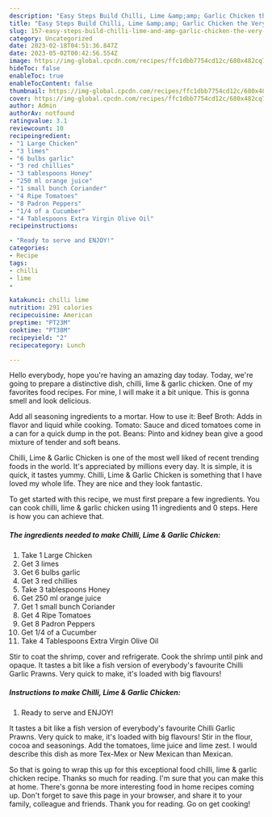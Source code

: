```yaml
---
description: "Easy Steps Build Chilli, Lime &amp;amp; Garlic Chicken the Very Delicious"
title: "Easy Steps Build Chilli, Lime &amp;amp; Garlic Chicken the Very Delicious"
slug: 157-easy-steps-build-chilli-lime-and-amp-garlic-chicken-the-very-delicious
category: Uncategorized
date: 2023-02-18T04:51:36.847Z
date: 2023-05-02T00:42:56.554Z
image: https://img-global.cpcdn.com/recipes/ffc1dbb7754cd12c/680x482cq70/chilli-lime-garlic-chicken-recipe-main-photo.jpg
hideToc: false
enableToc: true
enableTocContent: false
thumbnail: https://img-global.cpcdn.com/recipes/ffc1dbb7754cd12c/680x482cq70/chilli-lime-garlic-chicken-recipe-main-photo.jpg
cover: https://img-global.cpcdn.com/recipes/ffc1dbb7754cd12c/680x482cq70/chilli-lime-garlic-chicken-recipe-main-photo.jpg
author: Admin
authorAv: notfound
ratingvalue: 3.1
reviewcount: 10
recipeingredient:
- "1 Large Chicken"
- "3 limes"
- "6 bulbs garlic"
- "3 red chillies"
- "3 tablespoons Honey"
- "250 ml orange juice"
- "1 small bunch Coriander"
- "4 Ripe Tomatoes"
- "8 Padron Peppers"
- "1/4 of a Cucumber"
- "4 Tablespoons Extra Virgin Olive Oil"
recipeinstructions:

- "Ready to serve and ENJOY!"
categories:
- Recipe
tags:
- chilli
- lime
- 

katakunci: chilli lime  
nutrition: 291 calories
recipecuisine: American
preptime: "PT23M"
cooktime: "PT38M"
recipeyield: "2"
recipecategory: Lunch

---
```



Hello everybody, hope you're having an amazing day today. Today, we're going to prepare a distinctive dish, chilli, lime &amp; garlic chicken. One of my favorites food recipes. For mine, I will make it a bit unique. This is gonna smell and look delicious.

Add all seasoning ingredients to a mortar. How to use it: Beef Broth: Adds in flavor and liquid while cooking. Tomato: Sauce and diced tomatoes come in a can for a quick dump in the pot. Beans: Pinto and kidney bean give a good mixture of tender and soft beans.

Chilli, Lime &amp; Garlic Chicken is one of the most well liked of recent trending foods in the world. It's appreciated by millions every day. It is simple, it is quick, it tastes yummy. Chilli, Lime &amp; Garlic Chicken is something that I have loved my whole life. They are nice and they look fantastic.


To get started with this recipe, we must first prepare a few ingredients. You can cook chilli, lime &amp; garlic chicken using 11 ingredients and 0 steps. Here is how you can achieve that.

<!--inarticleads1-->

##### The ingredients needed to make Chilli, Lime &amp; Garlic Chicken:

1. Take 1 Large Chicken
1. Get 3 limes
1. Get 6 bulbs garlic
1. Get 3 red chillies
1. Take 3 tablespoons Honey
1. Get 250 ml orange juice
1. Get 1 small bunch Coriander
1. Get 4 Ripe Tomatoes
1. Get 8 Padron Peppers
1. Get 1/4 of a Cucumber
1. Take 4 Tablespoons Extra Virgin Olive Oil


Stir to coat the shrimp, cover and refrigerate. Cook the shrimp until pink and opaque. It tastes a bit like a fish version of everybody&#39;s favourite Chilli Garlic Prawns. Very quick to make, it&#39;s loaded with big flavours! 

<!--inarticleads2-->

##### Instructions to make Chilli, Lime &amp; Garlic Chicken:


1. Ready to serve and ENJOY!

It tastes a bit like a fish version of everybody&#39;s favourite Chilli Garlic Prawns. Very quick to make, it&#39;s loaded with big flavours! Stir in the flour, cocoa and seasonings. Add the tomatoes, lime juice and lime zest. I would describe this dish as more Tex-Mex or New Mexican than Mexican. 

So that is going to wrap this up for this exceptional food chilli, lime &amp; garlic chicken recipe. Thanks so much for reading. I'm sure that you can make this at home. There's gonna be more interesting food in home recipes coming up. Don't forget to save this page in your browser, and share it to your family, colleague and friends. Thank you for reading. Go on get cooking!
